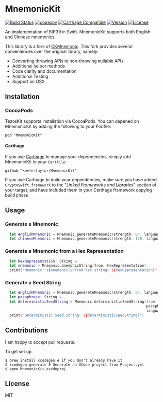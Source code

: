 # MnemonicKit
[![Build Status](https://travis-ci.org/keefertaylor/MnemonicKit.svg?branch=master)](https://travis-ci.org/keefertaylor/MnemonicKit)
[![codecov](https://codecov.io/gh/keefertaylor/MnemonicKit/branch/master/graph/badge.svg)](https://codecov.io/gh/keefertaylor/MnemonicKit)
[![Carthage Compatible](https://img.shields.io/badge/Carthage-compatible-4BC51D.svg?style=flat)](https://github.com/Carthage/Carthage)
[![Version](https://img.shields.io/cocoapods/v/MnemonicKit.svg?style=flat)](http://cocoapods.org/pods/MnemonicKit)
[![License](https://img.shields.io/cocoapods/l/MnemonicKit.svg?style=flat)](http://cocoapods.org/pods/MnemonicKit)

An implementation of BIP39 in Swift. MnemonicKit supports both English and Chinese mnemonics.

This library is a fork of [CKMnemonic](https://github.com/CikeQiu/CKMnemonic). This fork provides several conveniences over the original library, namely:
- Converting throwing APIs to non-throwing nullable APIs
- Additional helper methods
- Code clarity and documentation
- Additional Testing
- Support on OSX

## Installation

### CocoaPods
TezosKit supports installation via CocoaPods. You can depened on MnemonicKit by adding the following to your Podfile:

```
pod "MnemonicKit"
```

#### Carthage

If you use [Carthage](https://github.com/Carthage/Carthage) to manage your dependencies, simply add
MnemonicKit to your `Cartfile`:

```
github "keefertaylor/MnemonicKit"
```

If you use Carthage to build your dependencies, make sure you have added `CryptoSwift.framework` to the "_Linked Frameworks and Libraries_" section of your target, and have included them in your Carthage framework copying build phase.


## Usage

### Generate a Mnemonic

```swift
  let englishMnemonic = Mnemonic.generateMnemonic(strength: 64, language: .english)
  let chineseMnemonic = Mnemonic.generateMnemonic(strength: 128, language: .chinese)
```


### Generate a Mnemonic from a Hex Representation

```swift
  let hexRepresentation: String = ...
  let mnemonic = Mnemonic.mnemonicString(from: hexRepresentation)
  print("Mnemonic: \(mnemonic)\nFrom hex string: \(hexRepresentation)")
```

### Generate a Seed String

```swift
  let englishMnemonic = Mnemonic.generateMnemonic(strength: 64, language: .english)
  let passphrase: String = ...
  let deterministicSeedString = Mnemonic.deterministicSeedString(from: mnemonicString,
                                                                 passphrase: passphrase,
                                                                 language: .english)
  print("Deterministic Seed String: \(deterministicSeedString)")
```

## Contributions

I am happy to accept pull requests.

To get set up:
```shell
$ brew install xcodegen # if you don't already have it
$ xcodegen generate # Generate an XCode project from Project.yml
$ open MnemonicKit.xcodeproj
```

## License

MIT
